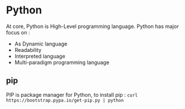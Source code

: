 # Python
At core, Python is High-Level programming language. Python has major focus on :
- As Dynamic language
- Readability
- Interpreted language
- Multi-paradigm programming language

## pip
PIP is package manager for Python, to install pip :
`curl https://bootstrap.pypa.io/get-pip.py | python`
